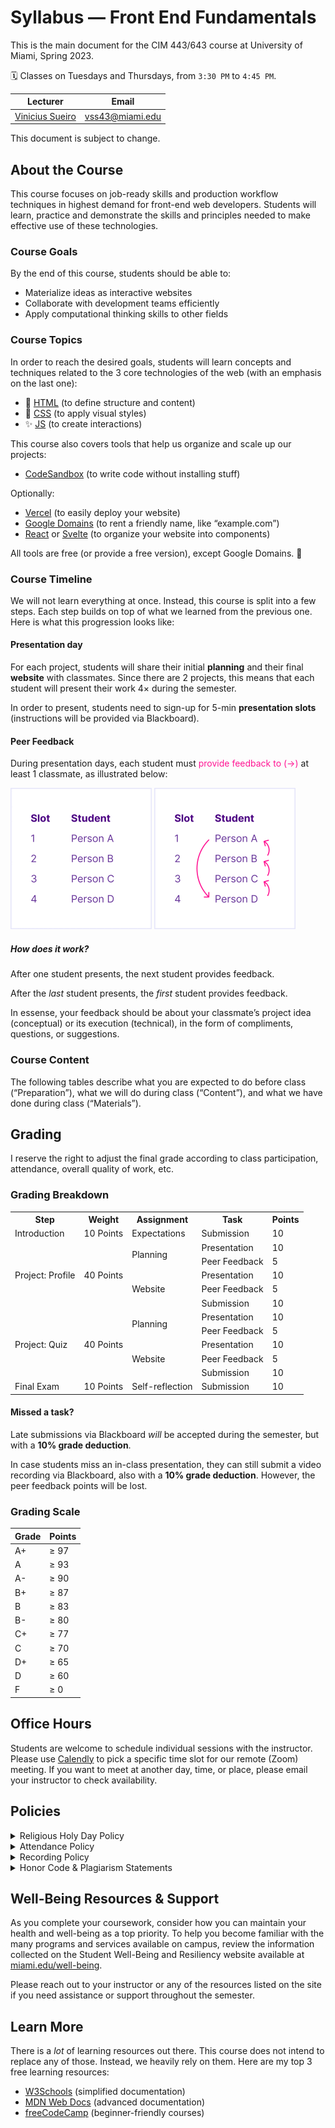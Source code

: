 <link rel="stylesheet" href="https://vsueiro.com/syllabus-generator/lib/timeline.css">
<script src="https://vsueiro.com/syllabus-generator/lib/timeline.js" defer></script>

# Syllabus — Front End Fundamentals

This is the main document for the CIM 443/643 course at University of Miami, Spring 2023.

🗓 Classes on Tuesdays and Thursdays, from `3:30 PM` to `4:45 PM`.

| Lecturer                                                          | Email           |
| ----------------------------------------------------------------- | --------------- |
| [Vinicius Sueiro](https://com.miami.edu/profile/vinicius-sueiro/) | vss43@miami.edu |

This document is subject to change.

## About the Course

This course focuses on job-ready skills and production workflow techniques in highest demand for front-end web developers. Students will learn, practice and demonstrate the skills and principles needed to make effective use of these technologies.

### Course Goals

By the end of this course, students should be able to:

- Materialize ideas as interactive websites
- Collaborate with development teams efficiently
- Apply computational thinking skills to other fields

### Course Topics

In order to reach the desired goals, students will learn concepts and techniques related to the 3 core technologies of the web (with an emphasis on the last one):

- 🧱 [HTML](https://developer.mozilla.org/en-US/docs/Learn/Getting_started_with_the_web/HTML_basics) (to define structure and content)
- 🎨 [CSS](https://developer.mozilla.org/en-US/docs/Learn/Getting_started_with_the_web/CSS_basics) (to apply visual styles)
- ✨ [JS](https://developer.mozilla.org/en-US/docs/Learn/Getting_started_with_the_web/JavaScript_basics) (to create interactions)

This course also covers tools that help us organize and scale up our projects:

- [CodeSandbox](https://codesandbox.io/) (to write code without installing stuff)

Optionally:

- [Vercel](https://vercel.com/) (to easily deploy your website)
- [Google Domains](https://domains.google/) (to rent a friendly name, like “example.com”)
- [React](https://reactjs.org/) or [Svelte](https://reactjs.org/) (to organize your website into components)
  <!-- - [GitHub](https://github.com/) (to collaborate with others – and your future self) -->
  <!-- - [Visual Studio Code](https://code.visualstudio.com/) (to write code as files in your own computer) -->

All tools are free (or provide a free version), except Google Domains. 💸

### Course Timeline

We will not learn everything at once. Instead, this course is split into a few steps. Each step builds on top of what we learned from the previous one. Here is what this progression looks like:

<div class="timeline" data-id="1UF4zQJUSCg_VkPYPwaEEfqra7Xh9jEW_DLgL6SsF2q4" data-range="CIM 443/643"></div>

#### Presentation day

For each project, students will share their initial **planning** and their final **website** with classmates. Since there are 2 projects, this means that each student will present their work 4&times; during the semester.

In order to present, students need to sign-up for 5-min **presentation slots** (instructions will be provided via Blackboard).

#### Peer Feedback

During presentation days, each student must <span style="color: DeepPink">provide feedback to (→)</span> at least 1 classmate, as illustrated below:

<img src="../../media/peer-feedback.gif" alt="Animated diagram" width="226" class="screen-only">
<img src="../../media/peer-feedback-print.png" alt="Animated diagram" width="226" class="print-only">

##### How does it work?

After one student presents, the next student provides feedback.

After the _last_ student presents, the _first_ student provides feedback.

In essense, your feedback should be about your classmate’s project idea (conceptual) or its execution (technical), in the form of compliments, questions, or suggestions.

<!--
_In other words: right before you present, you provide feedback for the student that has just presented._
-->

### Course Content

The following tables describe what you are expected to do before class (“Preparation”), what we will do during class (“Content”), and what we have done during class (“Materials”).

<div class="table" data-step="1"></div>

<div class="table" data-step="2"></div>

<div class="table" data-step="3"></div>

<div class="table" data-step="4"></div>

## Grading

I reserve the right to adjust the final grade according to class participation, attendance, overall quality of work, etc.

### Grading Breakdown

<table>
    <tr>
        <th>Step</th>
        <th>Weight</th>
        <th>Assignment</th>
        <th>Task</th>
        <th>Points</th>
    </tr>
    <tr>
        <td>Introduction</td>
        <td>10 Points</td>
        <td>Expectations</td>
        <td>Submission</td>
        <td>10</td>
    </tr>
    <tr>
        <td rowspan=5>Project: Profile</td>
        <td rowspan=5>40 Points</td>
        <td rowspan=2>Planning</td>
        <td>Presentation</td>
        <td>10</td>
    </tr>
    <tr>
        <td>Peer Feedback</td>
        <td>5</td>
    </tr>
    <tr>
        <td rowspan=3>Website</td>
        <td>Presentation</td>
        <td>10</td>
    </tr>
    <tr>
        <td>Peer Feedback</td>
        <td>5</td>
    </tr>
    <tr>
        <td>Submission</td>
        <td>10</td>
    </tr>
    <tr>
        <td rowspan=5>Project: Quiz</td>
        <td rowspan=5>40 Points</td>
        <td rowspan=2>Planning</td>
        <td>Presentation</td>
        <td>10</td>
    </tr>
    <tr>
        <td>Peer Feedback</td>
        <td>5</td>
    </tr>
    <tr>
        <td rowspan=3>Website</td>
        <td>Presentation</td>
        <td>10</td>
    </tr>
    <tr>
        <td>Peer Feedback</td>
        <td>5</td>
    </tr>
    <tr>
        <td>Submission</td>
        <td>10</td>
    </tr>
    <tr>
        <td>Final Exam</td>
        <td>10 Points</td>
        <td>Self-reflection</td>
        <td>Submission</td>
        <td>10</td>
    </tr>
</table>

#### Missed a task?

Late submissions via Blackboard <em>will</em> be accepted during the semester, but with a **10% grade deduction**.

In case students miss an in-class presentation, they can still submit a video recording via Blackboard, also with a **10% grade deduction**. However, the peer feedback points will be lost.

### Grading Scale

| Grade | Points |
| ----- | ------ |
| A+    | ≥ 97   |
| A     | ≥ 93   |
| A-    | ≥ 90   |
| B+    | ≥ 87   |
| B     | ≥ 83   |
| B-    | ≥ 80   |
| C+    | ≥ 77   |
| C     | ≥ 70   |
| D+    | ≥ 65   |
| D     | ≥ 60   |
| F     | ≥ 0    |

## Office Hours

Students are welcome to schedule individual sessions with the instructor. Please use [Calendly](https://calendly.com/vsueiro/office-hours) to pick a specific time slot for our remote (Zoom) meeting. If you want to meet at another day, time, or place, please email your instructor to check availability.

## Policies

<details>
    <summary>Religious Holy Day Policy</summary>
    <p>
      It is the student’s obligation to provide faculty members with notice of the dates they will be absent for religious holy days. Students are responsible for material covered in class regardless of their presence. The University’s complete Religious Holy Day Policy can be found in the current Bulletin.
    </p>
</details>

<details>
    <summary>Attendance Policy</summary>
    <p>
      Class attendance is critical to the success of hands-on classes, including class participation in discussions and completion of in-class assignments. All students are responsible for material covered in the classroom regardless of their presence; therefore, check the class Blackboard for announcements, assignment requirements and due dates. Do not email your instructor to find out what has been posted to Blackboard.
    </p>
</details>

<details>
    <summary>Recording Policy</summary>
    <p>
      Students are expressly prohibited from recording any part of this course. If any recordings are available to students, they are intended to supplement the classroom experience. Students are expected to follow appropriate University policies and maintain the security of passwords used to access recorded lectures. Recordings may not be reproduced, shared with those not in the class, or uploaded to other online environments.
    </p>
    <p>
      If the instructor or a University of Miami office plans any other uses for the recordings, beyond this class, students identifiable in the recordings will be notified to request consent prior to such use. Instructors are the copyright owner of the courseware; individual recordings of the materials on Blackboard and/or of the virtual sessions are not allowed; and that such materials cannot be shared outside the physical or virtual classroom environment.
    </p>

</details>

<details>
    <summary>Honor Code & Plagiarism Statements</summary>
    <p>
      Students enrolled in this course are expected to abide by the University of Miami Honor Code. The purpose of the Honor Code is to protect the academic integrity of the University by encouraging consistent ethical behavior in assigned coursework. Academic dishonesty of any kind, for whatever reason, will not be tolerated.
    </p>
    <p>
      No honest student wants to be guilty of the intellectual crime of plagiarism, even unintentionally. Therefore, we provide you with these guidelines so that you don’t accidentally fall into the plagiarism trap.
    </p>
    <p>
      Plagiarism is the taking of someone else’s words, work, or ideas, and passing them off as a product of your own efforts. Plagiarism may occur when a person fails to place quotation marks around someone else’s exact words, directly rephrasing or paraphrasing someone else’s words while still following the general form of the original, and/or failing to issue the proper citation to one’s source material.
    </p>
    <p>
      In student papers, plagiarism is often due to:
    </p>
    <ul>
      <li>Turning in someone else’s paper as one’s own</li>
      <li>Using another person’s data or ideas without acknowledgment</li>
      <li>Failing to cite a written source (printed or internet) of information that you used to collect data or ideas</li>
      <li>Copying an author’s exact words and putting them in the paper without quotation marks</li>
      <li>Rephrasing an author’s words and failing to cite the source</li>
      <li>Copying, rephrasing, or quoting an author’s exact words and citing a source other than where the material was obtained</li>
      <li>Using wording that is very similar to that of the original source, but passing it off as one’s own</li>
    </ul>
    <p>
      The last item is probably the most common problem in student writing. It is still plagiarism if students use an author’s key phrases or sentences in a way that implies they are their own, even if they cite the source.
    </p>
</details>

## Well-Being Resources & Support

As you complete your coursework, consider how you can maintain your health and well-being as a top priority. To help you become familiar with the many programs and services available on campus, review the information collected on the Student Well-Being and Resiliency website available at [miami.edu/well-being](https://miami.edu/well-being).

Please reach out to your instructor or any of the resources listed on the site if you need assistance or support throughout the semester.

## Learn More

There is a _lot_ of learning resources out there. This course does not intend to replace any of those. Instead, we heavily rely on them. Here are my top 3 free learning resources:

- [W3Schools](https://www.w3schools.com/) (simplified documentation)
- [MDN Web Docs](https://developer.mozilla.org/) (advanced documentation)
- [freeCodeCamp](https://www.freecodecamp.org/) (beginner-friendly courses)
